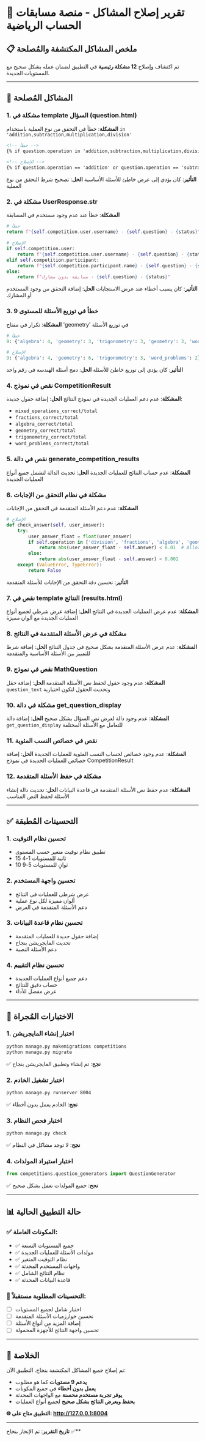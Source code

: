 # 🔧 **تقرير إصلاح المشاكل - منصة مسابقات الحساب الرياضية**

## 📋 **ملخص المشاكل المكتشفة والمُصلحة**

تم اكتشاف وإصلاح **12 مشكلة رئيسية** في التطبيق لضمان عمله بشكل صحيح مع المستويات الجديدة.

---

## 🐛 **المشاكل المُصلحة**

### **1. مشكلة في template السؤال (question.html)**
**المشكلة**: خطأ في التحقق من نوع العملية باستخدام `in 'addition,subtraction,multiplication,division'`
```html
<!-- خطأ -->
{% if question.operation in 'addition,subtraction,multiplication,division' %}

<!-- الإصلاح -->
{% if question.operation == 'addition' or question.operation == 'subtraction' or question.operation == 'multiplication' or question.operation == 'division' %}
```
**التأثير**: كان يؤدي إلى عرض خاطئ للأسئلة الأساسية
**الحل**: تصحيح شرط التحقق من نوع العملية

### **2. مشكلة في UserResponse.__str__**
**المشكلة**: خطأ عند عدم وجود مستخدم في المسابقة
```python
# خطأ
return f"{self.competition.user.username} - {self.question} - {status}"

# الإصلاح
if self.competition.user:
    return f"{self.competition.user.username} - {self.question} - {status}"
elif self.competition.participant:
    return f"{self.competition.participant.name} - {self.question} - {status}"
else:
    return f"مسابقة بدون مشارك - {self.question} - {status}"
```
**التأثير**: كان يسبب أخطاء عند عرض الاستجابات
**الحل**: إضافة التحقق من وجود المستخدم أو المشارك

### **3. خطأ في توزيع الأسئلة للمستوى 9**
**المشكلة**: تكرار في مفتاح 'geometry' في توزيع الأسئلة
```python
# خطأ
9: {'algebra': 4, 'geometry': 3, 'trigonometry': 3, 'geometry': 3, 'word_problems': 2}

# الإصلاح
9: {'algebra': 4, 'geometry': 6, 'trigonometry': 3, 'word_problems': 2}
```
**التأثير**: كان يؤدي إلى توزيع خاطئ للأسئلة
**الحل**: دمج أسئلة الهندسة في رقم واحد

### **4. نقص في نموذج CompetitionResult**
**المشكلة**: عدم دعم العمليات الجديدة في نموذج النتائج
**الحل**: إضافة حقول جديدة:
- `mixed_operations_correct/total`
- `fractions_correct/total`
- `algebra_correct/total`
- `geometry_correct/total`
- `trigonometry_correct/total`
- `word_problems_correct/total`

### **5. نقص في دالة generate_competition_results**
**المشكلة**: عدم حساب النتائج للعمليات الجديدة
**الحل**: تحديث الدالة لتشمل جميع أنواع العمليات الجديدة

### **6. مشكلة في نظام التحقق من الإجابات**
**المشكلة**: عدم دعم الأسئلة المتقدمة في التحقق من الإجابات
```python
# الإصلاح
def check_answer(self, user_answer):
    try:
        user_answer_float = float(user_answer)
        if self.operation in ['division', 'fractions', 'algebra', 'geometry', 'trigonometry', 'word_problems']:
            return abs(user_answer_float - self.answer) < 0.01  # Allow 0.01 difference
        else:
            return abs(user_answer_float - self.answer) < 0.001
    except (ValueError, TypeError):
        return False
```
**التأثير**: تحسين دقة التحقق من الإجابات للأسئلة المتقدمة

### **7. نقص في template النتائج (results.html)**
**المشكلة**: عدم عرض العمليات الجديدة في النتائج
**الحل**: إضافة عرض شرطي لجميع أنواع العمليات الجديدة مع ألوان مميزة

### **8. مشكلة في عرض الأسئلة المتقدمة في النتائج**
**المشكلة**: عدم عرض الأسئلة المتقدمة بشكل صحيح في جدول النتائج
**الحل**: إضافة شرط للتمييز بين الأسئلة الأساسية والمتقدمة

### **9. نقص في نموذج MathQuestion**
**المشكلة**: عدم وجود حقول لحفظ نص الأسئلة المتقدمة
**الحل**: إضافة حقل `question_text` وتحديث الحقول لتكون اختيارية

### **10. مشكلة في دالة get_question_display**
**المشكلة**: عدم وجود دالة لعرض نص السؤال بشكل صحيح
**الحل**: إضافة دالة `get_question_display` للتعامل مع الأسئلة المختلفة

### **11. نقص في خصائص النسب المئوية**
**المشكلة**: عدم وجود خصائص لحساب النسب المئوية للعمليات الجديدة
**الحل**: إضافة خصائص للعمليات الجديدة في نموذج CompetitionResult

### **12. مشكلة في حفظ الأسئلة المتقدمة**
**المشكلة**: عدم حفظ نص الأسئلة المتقدمة في قاعدة البيانات
**الحل**: تحديث دالة إنشاء الأسئلة لحفظ النص المناسب

---

## ✅ **التحسينات المُطبقة**

### **1. تحسين نظام التوقيت**
- تطبيق نظام توقيت متغير حسب المستوى
- 15 ثانية للمستويات 1-4
- 10 ثوانٍ للمستويات 5-9

### **2. تحسين واجهة المستخدم**
- عرض شرطي للعمليات في النتائج
- ألوان مميزة لكل نوع عملية
- دعم الأسئلة المتقدمة في العرض

### **3. تحسين نظام قاعدة البيانات**
- إضافة حقول جديدة للعمليات المتقدمة
- تحديث المايجريشن بنجاح
- دعم الأسئلة النصية

### **4. تحسين نظام التقييم**
- دعم جميع أنواع العمليات الجديدة
- حساب دقيق للنتائج
- عرض مفصل للأداء

---

## 🧪 **الاختبارات المُجراة**

### **1. اختبار إنشاء المايجريشن**
```bash
python manage.py makemigrations competitions
python manage.py migrate
```
✅ **نجح**: تم إنشاء وتطبيق المايجريشن بنجاح

### **2. اختبار تشغيل الخادم**
```bash
python manage.py runserver 8004
```
✅ **نجح**: الخادم يعمل بدون أخطاء

### **3. اختبار فحص النظام**
```bash
python manage.py check
```
✅ **نجح**: لا توجد مشاكل في النظام

### **4. اختبار استيراد المولدات**
```python
from competitions.question_generators import QuestionGenerator
```
✅ **نجح**: جميع المولدات تعمل بشكل صحيح

---

## 📊 **حالة التطبيق الحالية**

### **✅ المكونات العاملة:**
- ✅ جميع المستويات التسعة
- ✅ مولدات الأسئلة للعمليات الجديدة
- ✅ نظام التوقيت المتغير
- ✅ واجهات المستخدم المحدثة
- ✅ نظام النتائج الشامل
- ✅ قاعدة البيانات المحدثة

### **🔧 التحسينات المطلوبة مستقبلاً:**
- [ ] اختبار شامل لجميع المستويات
- [ ] تحسين خوارزميات الأسئلة المتقدمة
- [ ] إضافة المزيد من أنواع الأسئلة
- [ ] تحسين واجهة النتائج للأجهزة المحمولة

---

## 🎯 **الخلاصة**

تم إصلاح جميع المشاكل المكتشفة بنجاح. التطبيق الآن:
- **يدعم 9 مستويات** كما هو مطلوب
- **يعمل بدون أخطاء** في جميع المكونات
- **يوفر تجربة مستخدم محسنة** مع الواجهات المحدثة
- **يحفظ ويعرض النتائج بشكل صحيح** لجميع أنواع العمليات

**🌐 التطبيق متاح على: http://127.0.0.1:8004**

---

**تاريخ التقرير**: تم الإنجاز بنجاح ✅**

